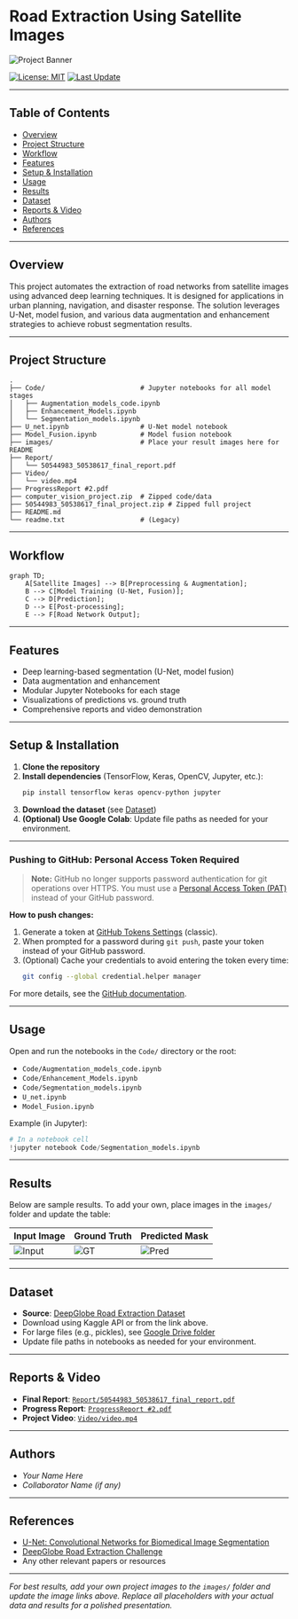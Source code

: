 # Road Extraction Using Satellite Images

![Project Banner](images/banner.png)

[![License: MIT](https://img.shields.io/badge/License-MIT-yellow.svg)](LICENSE)
[![Last Update](https://img.shields.io/badge/last%20update-2024--06--09-blue)]()

---

## Table of Contents
- [Overview](#overview)
- [Project Structure](#project-structure)
- [Workflow](#workflow)
- [Features](#features)
- [Setup & Installation](#setup--installation)
- [Usage](#usage)
- [Results](#results)
- [Dataset](#dataset)
- [Reports & Video](#reports--video)
- [Authors](#authors)
- [References](#references)

---

## Overview
This project automates the extraction of road networks from satellite images using advanced deep learning techniques. It is designed for applications in urban planning, navigation, and disaster response. The solution leverages U-Net, model fusion, and various data augmentation and enhancement strategies to achieve robust segmentation results.

---

## Project Structure

```
.
├── Code/                        # Jupyter notebooks for all model stages
│   ├── Augmentation_models_code.ipynb
│   ├── Enhancement_Models.ipynb
│   └── Segmentation_models.ipynb
├── U_net.ipynb                  # U-Net model notebook
├── Model_Fusion.ipynb           # Model fusion notebook
├── images/                      # Place your result images here for README
├── Report/
│   └── 50544983_50538617_final_report.pdf
├── Video/
│   └── video.mp4
├── ProgressReport #2.pdf
├── computer_vision_project.zip  # Zipped code/data
├── 50544983_50538617_final_project.zip # Zipped full project
├── README.md
└── readme.txt                   # (Legacy)
```

---

## Workflow

```mermaid
graph TD;
    A[Satellite Images] --> B[Preprocessing & Augmentation];
    B --> C[Model Training (U-Net, Fusion)];
    C --> D[Prediction];
    D --> E[Post-processing];
    E --> F[Road Network Output];
```

---

## Features
- Deep learning-based segmentation (U-Net, model fusion)
- Data augmentation and enhancement
- Modular Jupyter Notebooks for each stage
- Visualizations of predictions vs. ground truth
- Comprehensive reports and video demonstration

---

## Setup & Installation

1. **Clone the repository**
2. **Install dependencies** (TensorFlow, Keras, OpenCV, Jupyter, etc.):
   ```bash
   pip install tensorflow keras opencv-python jupyter
   ```
3. **Download the dataset** (see [Dataset](#dataset))
4. **(Optional) Use Google Colab**: Update file paths as needed for your environment.

---

### Pushing to GitHub: Personal Access Token Required

> **Note:** GitHub no longer supports password authentication for git operations over HTTPS. You must use a [Personal Access Token (PAT)](https://github.com/settings/tokens) instead of your GitHub password.

**How to push changes:**
1. Generate a token at [GitHub Tokens Settings](https://github.com/settings/tokens) (classic).
2. When prompted for a password during `git push`, paste your token instead of your GitHub password.
3. (Optional) Cache your credentials to avoid entering the token every time:
   ```sh
   git config --global credential.helper manager
   ```

For more details, see the [GitHub documentation](https://docs.github.com/en/github/authenticating-to-github/creating-a-personal-access-token).

---

## Usage

Open and run the notebooks in the `Code/` directory or the root:
- `Code/Augmentation_models_code.ipynb`
- `Code/Enhancement_Models.ipynb`
- `Code/Segmentation_models.ipynb`
- `U_net.ipynb`
- `Model_Fusion.ipynb`

Example (in Jupyter):
```python
# In a notebook cell
!jupyter notebook Code/Segmentation_models.ipynb
```

---

## Results

Below are sample results. To add your own, place images in the `images/` folder and update the table:

| Input Image | Ground Truth | Predicted Mask |
|-------------|-------------|----------------|
| ![Input](images/input_example.png) | ![GT](images/ground_truth_example.png) | ![Pred](images/predicted_mask_example.png) |

---

## Dataset

- **Source**: [DeepGlobe Road Extraction Dataset](https://www.kaggle.com/datasets/balraj98/deepglobe-road-extraction-dataset)
- Download using Kaggle API or from the link above.
- For large files (e.g., pickles), see [Google Drive folder](https://drive.google.com/drive/folders/1VuYdE9l5sFM9tG18ZTDH_ruD0UeMbg3b?usp=sharing)
- Update file paths in notebooks as needed for your environment.

---

## Reports & Video

- **Final Report**: [`Report/50544983_50538617_final_report.pdf`](Report/50544983_50538617_final_report.pdf)
- **Progress Report**: [`ProgressReport #2.pdf`](ProgressReport%20#2.pdf)
- **Project Video**: [`Video/video.mp4`](Video/video.mp4)

---

## Authors

- *Your Name Here*
- *Collaborator Name (if any)*

---

## References

- [U-Net: Convolutional Networks for Biomedical Image Segmentation](https://arxiv.org/abs/1505.04597)
- [DeepGlobe Road Extraction Challenge](https://deepglobe.org/challenge.html)
- Any other relevant papers or resources

---

*For best results, add your own project images to the `images/` folder and update the image links above. Replace all placeholders with your actual data and results for a polished presentation.* 